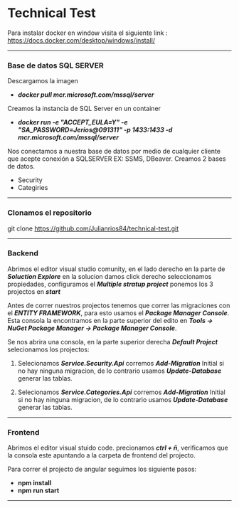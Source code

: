 # Technical Test 

Para instalar docker en window visita el siguiente link : https://docs.docker.com/desktop/windows/install/

*** 
### Base de datos SQL SERVER 
Descargamos la imagen
  * ***docker pull mcr.microsoft.com/mssql/server***
  
⁠Creamos la instancia de SQL Server en un container
* ***docker run -e "ACCEPT_EULA=Y" -e "SA_PASSWORD=Jerios@091311" -p 1433:1433 -d mcr.microsoft.com/mssql/server⁠*** 

Nos conectamos a nuestra base de datos por medio de cualquier cliente que acepte conexión a SQLSERVER EX: SSMS, DBeaver. Creamos 2 bases de datos. 

* Security
* Categiries

***

### Clonamos el repositorio

git clone https://github.com/Julianrios84/technical-test.git


***

### Backend

Abrimos el editor visual studio comunity, en el lado derecho en la parte de ***Soluction Explore*** en la solucion damos click derecho seleccionamos propiedades, configuramos el ***Multiple stratup project*** ponemos los 3 projectos en ***start***

Antes de correr nuestros projectos tenemos que correr las migraciones con el ***ENTITY FRAMEWORK***, para esto usamos el ***Package Manager Console***. Esta consola la encontramos en la parte superior del edito en ***Tools -> NuGet Package Manager -> Package Manager Console***.

Se nos abrira una consola, en la parte superior derecha ***Default Project*** selecionamos los projectos:

1) Selecionamos ***Service.Security.Api*** corremos ***Add-Migration*** Initial si no hay ninguna migracion, de lo contrario usamos ***Update-Database*** generar las tablas.

2) Selecionamos ***Service.Categories.Api*** corremos ***Add-Migration*** Initial si no hay ninguna migracion, de lo contrario usamos ***Update-Database*** generar las tablas.

***

### Frontend


Abrimos el editor visual stuido code. precionamos ***ctrl + ñ***, verificamos que la consola este apuntando a la carpeta de frontend del projecto.

Para correr el projecto de angular seguimos los siguiente pasos:

* **npm install**
* **npm run start**

***


